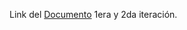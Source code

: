 Link del [Documento](https://docs.google.com/document/d/1nSxjBUsnlAZBxnb_r3bNk6l6eHEokriluSNQb7ptOCE/edit?usp=sharing) 1era y 2da iteración.
